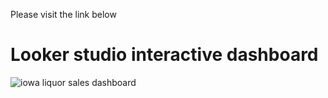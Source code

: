Please visit the link below

# Looker studio interactive dashboard

![iowa liquor sales dashboard](https://github.com/JoshuaKab/JoshuaKab/assets/135429439/3018d8ff-b8d4-4b52-b73d-33c614c18dd3)
